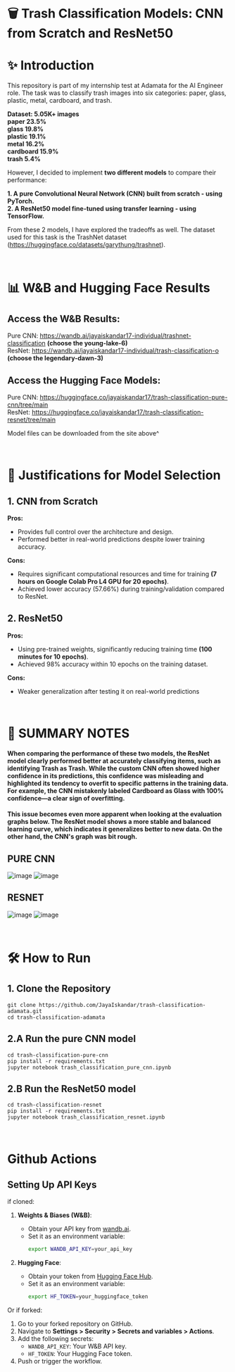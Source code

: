 # 🗑️ Trash Classification Models: CNN from Scratch and ResNet50
# ✨ Introduction
This repository is part of my internship test at Adamata for the AI Engineer role. The task was to classify trash images into six categories: paper, glass, plastic, metal, cardboard, and trash.

**Dataset: 
5.05K+ images <br>
paper 23.5% <br>
glass 19.8% <br>
plastic 19.1% <br>
metal 16.2% <br>
cardboard 15.9% <br>
trash 5.4%**

However, I decided to implement **two different models** to compare their performance:

**1.  A pure Convolutional Neural Network (CNN) built from scratch - using PyTorch. <br>
2. A ResNet50 model fine-tuned using transfer learning - using TensorFlow.**
   
From these 2 models, I have explored the tradeoffs as well. The dataset used for this task is the TrashNet dataset (https://huggingface.co/datasets/garythung/trashnet).

<br> 

# 📊 W&B and Hugging Face Results
## Access the W&B Results:
Pure CNN:  https://wandb.ai/jayaiskandar17-individual/trashnet-classification **(choose the young-lake-6)** <br>
ResNet: https://wandb.ai/jayaiskandar17-individual/trash-classification-o **(choose the legendary-dawn-3)**

## Access the Hugging Face Models:
Pure CNN: https://huggingface.co/jayaiskandar17/trash-classification-pure-cnn/tree/main <br>
ResNet: https://huggingface.co/jayaiskandar17/trash-classification-resnet/tree/main

Model files can be downloaded from the site above^

<br> 

# 🧠 **Justifications for Model Selection**
## **1. CNN from Scratch** <br>
**Pros:** <br>
- Provides full control over the architecture and design.  <br>
- Performed better in real-world predictions despite lower training accuracy. <br>

**Cons:** <br>
- Requires significant computational resources and time for training **(7 hours on Google Colab Pro L4 GPU for 20 epochs)**.  <br>
- Achieved lower accuracy (57.66%) during training/validation compared to ResNet.  <br>

## **2. ResNet50** <br>
**Pros:** <br>
- Using pre-trained weights, significantly reducing training time **(100 minutes for 10 epochs)**.  <br>
- Achieved 98% accuracy within 10 epochs on the training dataset. <br>

**Cons:** <br>
- Weaker generalization after testing it on real-world predictions

<br> 

# 📝 **SUMMARY NOTES**
#### **When comparing the performance of these two models, the ResNet model clearly performed better at accurately classifying items, such as identifying Trash as Trash. While the custom CNN often showed higher confidence in its predictions, this confidence was misleading and highlighted its tendency to overfit to specific patterns in the training data. For example, the CNN mistakenly labeled Cardboard as Glass with 100% confidence—a clear sign of overfitting.**

#### **This issue becomes even more apparent when looking at the evaluation graphs below. The ResNet model shows a more stable and balanced learning curve, which indicates it generalizes better to new data. On the other hand, the CNN's graph was bit rough.**

## **PURE CNN**
![image](https://github.com/user-attachments/assets/3b50401a-0559-4043-adcf-00a034e32acf)
![image](https://github.com/user-attachments/assets/be4abe78-bb45-4044-8271-0b844422093d)


## **RESNET**
![image](https://github.com/user-attachments/assets/6222dca1-1b18-4e66-99cd-9a44b78f961a)
![image](https://github.com/user-attachments/assets/b5d7b36e-d061-4e67-95dc-1516a107364d)

<br> 

# 🛠️ **How to Run**
## **1. Clone the Repository**
```git clone https://github.com/JayaIskandar/trash-classification-adamata.git``` <br>
```cd trash-classification-adamata```

## **2.A Run the pure CNN model**
```cd trash-classification-pure-cnn``` <br>
```pip install -r requirements.txt``` <br>
```jupyter notebook trash_classification_pure_cnn.ipynb```

## **2.B Run the ResNet50 model**
```cd trash-classification-resnet``` <br>
```pip install -r requirements.txt``` <br>
```jupyter notebook trash_classification_resnet.ipynb```

<br>

# Github Actions
## Setting Up API Keys
if cloned:
1. **Weights & Biases (W&B)**:
   - Obtain your API key from [wandb.ai](https://wandb.ai/settings).
   - Set it as an environment variable:
     ```bash
     export WANDB_API_KEY=your_api_key
     ```

2. **Hugging Face**:
   - Obtain your token from [Hugging Face Hub](https://huggingface.co/settings/tokens).
   - Set it as an environment variable:
     ```bash
     export HF_TOKEN=your_huggingface_token
     ```
     
Or if forked:
1. Go to your forked repository on GitHub.
2. Navigate to **Settings > Security > Secrets and variables > Actions**.
3. Add the following secrets:
   - `WANDB_API_KEY`: Your W&B API key.
   - `HF_TOKEN`: Your Hugging Face token.
4. Push or trigger the workflow.
